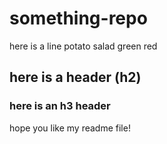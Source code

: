 # something-repo

here is a line
potato salad
green
red
## here is a header (h2)

### here is an h3 header

hope you like my readme file!
